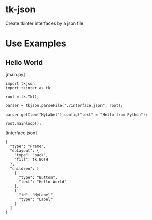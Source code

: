 # tk-json
Create tkinter interfaces by a json file 

# Use Examples

## Hello World

[main.py]
```
import tkjson
import tkinter as tk

root = tk.Tk();

parser = tkjson.parseFile("./interface.json", root);

parser.getItem("MyLabel").config("text" = "Hello from Python");

root.mainloop();

```

[interface.json]

```
{
  "type": "Frame",
  "doLayout": {
    "type": "pack",
    "fill": tk.BOTH
  },
  "children": [
    {
      "type": "Button",
      "text": "Hello World"
    },
    {
      "id": "MyLabel",
      "type": "Label"
    }
  ]
}
```
